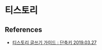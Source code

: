 # 티스토리

## References
* [티스토리 글쓰기 가이드 : 단축키 2019.03.27](https://tistory.io/entry/%ED%8B%B0%EC%8A%A4%ED%86%A0%EB%A6%AC-%EA%B8%80%EC%93%B0%EA%B8%B0-%EA%B0%80%EC%9D%B4%EB%93%9C-%EB%8B%A8%EC%B6%95%ED%82%A4)